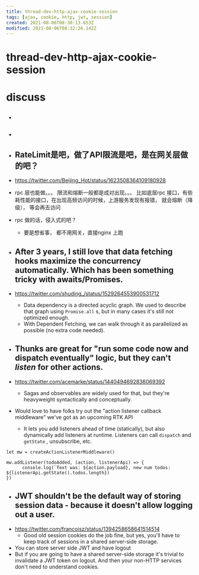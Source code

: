```yaml
---
title: thread-dev-http-ajax-cookie-session
tags: [ajax, cookie, http, jwt, session]
created: 2021-08-06T08:30:13.653Z
modified: 2021-08-06T08:32:26.142Z
---
```


# thread-dev-http-ajax-cookie-session

# discuss
- ## 

- ## 

- ## RateLimit是吧，做了API限流是吧，是在网关层做的吧？
- https://twitter.com/Beijing_Hot/status/1623508364109180928
- rpc 层也能做。。。 限流和熔断一般都是成对出现。。。 比如底层rpc 接口，有些耗性能的接口，在出现高频访问的时候，上游服务发现有报错， 就会熔断（降级）， 等会再去访问
- rpc 做的话，侵入式的吧？
  - 要是想省事， 都不用网关，直接nginx 上跑

- ## After 3 years, I still love that data fetching hooks maximize the concurrency automatically. Which has been something tricky with awaits/Promises.
- https://twitter.com/shuding_/status/1529264553900531712
  - Data dependency is a directed acyclic graph. We used to describe that graph using `Promise.all` s, but in many cases it's still not optimized enough.
  - With Dependent Fetching, we can walk through it as parallelized as possible (no extra code needed).

- ## Thunks are great for "run some code now and dispatch eventually" logic, but they can't _listen_ for other actions.
- https://twitter.com/acemarke/status/1440494692836069392
  - Sagas and observables are widely used for that, but they're heavyweight syntactically and conceptually.
- Would love to have folks try out the "action listener callback middleware" we've got as an upcoming RTK API
  - It lets you add listeners ahead of time (statically), but also dynamically add listeners at runtime. Listeners can call `dispatch` and `getState` , unsubscribe, etc.

```JS
let mw = createActionListenerMiddleware()

mw.addListener(todoAdded, (action, listenerApi) => {
      console.log(`Text was: ${action.payload}, new num todos: ${listenerApi.getState().todos.length})
})
```

- ## JWT shouldn't be the default way of storing session data - because it doesn't allow logging out a user. 
- https://twitter.com/francoisz/status/1394258658641514514
  - Good old session cookies do the job fine, but yes, you'll have to keep track of sessions in a shared server-side storage. 
- You can store server side JWT and have logout
- But if you are going to have a shared server-side storage it's trivial to invalidate a JWT token on logout. And then your non-HTTP services don't need to understand cookies.
